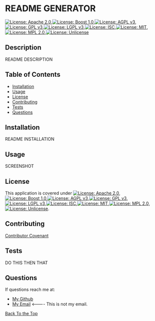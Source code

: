 # README GENERATOR
[![License: Apache 2.0](https://img.shields.io/badge/License-Apache%202.0-blue.svg)](https://opensource.org/licenses/Apache-2.0),[![License: Boost 1.0](https://img.shields.io/badge/License-Boost%201.0-lightblue.svg)](https://www.boost.org/LICENSE_1_0.txt),[![License: AGPL v3](https://img.shields.io/badge/License-AGPL%20v3-blue.svg)](https://www.gnu.org/licenses/agpl-3.0),[![License: GPL v3](https://img.shields.io/badge/License-GPLv3-blue.svg)](https://www.gnu.org/licenses/gpl-3.0),[![License: LGPL v3](https://img.shields.io/badge/License-LGPL%20v3-blue.svg)](https://www.gnu.org/licenses/lgpl-3.0),[![License: ISC](https://img.shields.io/badge/License-ISC-blue.svg)](https://opensource.org/licenses/ISC),[![License: MIT](https://img.shields.io/badge/License-MIT-yellow.svg)](https://opensource.org/licenses/MIT),[![License: MPL 2.0](https://img.shields.io/badge/License-MPL%202.0-brightgreen.svg)](https://opensource.org/licenses/MPL-2.0),[![License: Unlicense](https://img.shields.io/badge/license-Unlicense-blue.svg)](http://unlicense.org/)
## Description
README DESCRIPTION

## Table of Contents
* [Installation](#installation)
* [Usage](#usage)
* [License](#license)
* [Contributing](#contributing)
* [Tests](#tests)
* [Questions](#questions)
    

## Installation
README INSTALLATION

## Usage
SCREENSHOT

## License
This application is covered under [![License: Apache 2.0](https://img.shields.io/badge/License-Apache%202.0-blue.svg)](https://opensource.org/licenses/Apache-2.0),[![License: Boost 1.0](https://img.shields.io/badge/License-Boost%201.0-lightblue.svg)](https://www.boost.org/LICENSE_1_0.txt),[![License: AGPL v3](https://img.shields.io/badge/License-AGPL%20v3-blue.svg)](https://www.gnu.org/licenses/agpl-3.0),[![License: GPL v3](https://img.shields.io/badge/License-GPLv3-blue.svg)](https://www.gnu.org/licenses/gpl-3.0),[![License: LGPL v3](https://img.shields.io/badge/License-LGPL%20v3-blue.svg)](https://www.gnu.org/licenses/lgpl-3.0),[![License: ISC](https://img.shields.io/badge/License-ISC-blue.svg)](https://opensource.org/licenses/ISC),[![License: MIT](https://img.shields.io/badge/License-MIT-yellow.svg)](https://opensource.org/licenses/MIT),[![License: MPL 2.0](https://img.shields.io/badge/License-MPL%202.0-brightgreen.svg)](https://opensource.org/licenses/MPL-2.0),[![License: Unlicense](https://img.shields.io/badge/license-Unlicense-blue.svg)](http://unlicense.org/).

## Contributing
[Contributor Covenant](https://www.contributor-covenant.org/)
    

## Tests
DO THIS THEN THAT
    

## Questions
If questions reach me at: 
  - [My Github](https://github.com/MickeyPhillips)
  - [My Email](mailto:fake@email.com)  <---- This is not my email.
    


[Back To the Top](#description)
